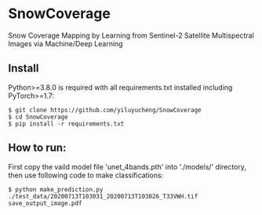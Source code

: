 # SnowCoverage
Snow Coverage Mapping by Learning from Sentinel-2 Satellite Multispectral Images via Machine/Deep Learning

## Install
Python>=3.8.0 is required with all requirements.txt installed including PyTorch>=1.7:
```shell
$ git clone https://github.com/yiluyucheng/SnowCoverage
$ cd SnowCoverage
$ pip install -r requirements.txt
```

## How to run:
First copy the vaild model file 'unet_4bands.pth' into './models/' directory, then use following code to make classifications:
```shell
$ python make_prediction.py ./test_data/20200713T103031_20200713T103026_T33VWH.tif save_output_image.pdf
```
